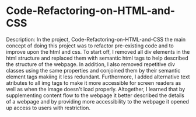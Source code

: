 # Code-Refactoring-on-HTML-and-CSS
Description:
In the project, Code-Refactoring-on-HTML-and-CSS the main concept of doing this project was to refactor pre-existing code and to improve upon the html and css. To start off, I removed all div elements in the html structure and replaced them with semantic html tags to help described the structure of the webpage. In addition, I also removed repetitive div classes using the same properties and conjoined them by their semantic element tags makiing it less redundant. Furthermore, I added alternative text atributes to all img tags to make it more accessible for screen readers as well as when the image doesn't load properly. Altogether, I learned that by supplementing content flow to the webpage it better described the details of a webpage and by providing more accessibility to the webpage it opened up access to users with restriction. 